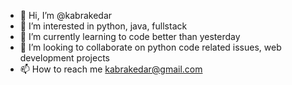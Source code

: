- 👋 Hi, I’m @kabrakedar
- 👀 I’m interested in python, java, fullstack
- 🌱 I’m currently learning to code better than yesterday 
- 💞️ I’m looking to collaborate on python code related issues, web development projects
- 📫 How to reach me kabrakedar@gmail.com

<!---
kabrakedar/kabrakedar is a ✨ special ✨ repository because its `README.md` (this file) appears on your GitHub profile.
You can click the Preview link to take a look at your changes.
--->
